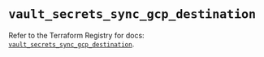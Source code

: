 # `vault_secrets_sync_gcp_destination`

Refer to the Terraform Registry for docs: [`vault_secrets_sync_gcp_destination`](https://registry.terraform.io/providers/hashicorp/vault/5.1.0/docs/resources/secrets_sync_gcp_destination).
